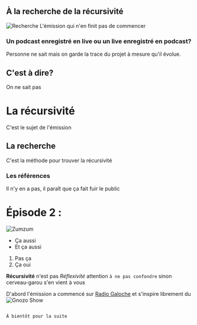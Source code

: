## À la recherche de la récursivité
![Recherche](https://miracle.nu/com/wp-content/uploads/2020/12/a-la-recherche-de-la-recursivite-v9.png)
L'émission qui n'en finit pas de commencer

### Un podcast enregistré en live ou un live enregistré en podcast?

Personne ne sait mais on garde la trace du projet à mesure qu'il évolue.

## C'est à dire?
On ne sait pas

# La récursivité
C'est le sujet de l'émission
## La recherche
C'est la méthode pour trouver la récursivité
### Les références
Il n'y en a pas, il paraît que ça fait fuir le public

# Épisode 2 : 
![Zumzum](https://miracle.nu/com/wp-content/uploads/2020/12/zoom-zoom-zoom-zen-v10.png)

- Ça aussi
- Et ça aussi

1. Pas ça
2. Ça oui

**Récursivité** n'est pas _Réflexivité_ attention `à ne pas confondre` sinon cerveau-garou s'en vient à vous

D'abord l'émission a commencé sur [Radio Galoche](http://www.galoche.online/) et s'inspire librement du ![Gnozo Show](https://benjaminefrati.com/wp-content/uploads/2020/03/gnozo_show_logo2.png)
```

À bientôt pour la suite
